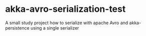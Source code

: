 # akka-avro-serialization-test
A small study project how to serialize with apache Avro and akka-persistence using a single serializer
